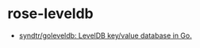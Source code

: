# rose-leveldb

- [syndtr/goleveldb: LevelDB key/value database in Go.](https://github.com/syndtr/goleveldb) 

